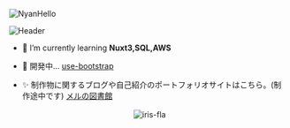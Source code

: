 ![NyanHello](https://github.com/user-attachments/assets/2912278d-8b6c-4b8f-b1dd-a93f67b8a137)

![Header](https://github.com/user-attachments/assets/fc09d954-339a-4c9c-9cd2-15fe87985b1c)

- 🌱 I’m currently learning **Nuxt3,SQL,AWS**

- 🍡 開発中... [use-bootstrap](https://github.com/simplise/use-bootstrap)

- ✨ 制作物に関するブログや自己紹介のポートフォリオサイトはこちら。(制作途中です) [メルの図書館](https://Iris-Fla.me)

<p align="center">&nbsp;<img align="center" src="https://github-readme-stats.vercel.app/api?username=iris-fla&show_icons=true&theme=solarized-light&hide_border=true&locale=en&count_private=true" alt="iris-fla" /></p>
